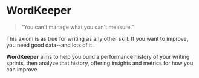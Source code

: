 # WordKeeper

> "You can't manage what you can't measure."

This axiom is as true for writing as any other skill. If you want to improve, you need good data--and lots of it.

**WordKeeper** aims to help you build a performance history of your writing sprints, then analyze that history, offering insights and metrics for how you can improve.
